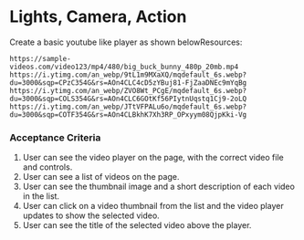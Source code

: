 # Lights, Camera, Action

Create a basic youtube like player as shown belowResources:

`https://sample-videos.com/video123/mp4/480/big_buck_bunny_480p_20mb.mp4`
`https://i.ytimg.com/an_webp/9tL1m9MXaXQ/mqdefault_6s.webp?du=3000&sqp=CPzC354G&rs=AOn4CLC4cD5zYBuj81-FjZaaDNEc9mYqBg`
`https://i.ytimg.com/an_webp/ZVO8Wt_PCgE/mqdefault_6s.webp?du=3000&sqp=COLS354G&rs=AOn4CLC6GOtKf56PIytnUqstq1Cj9-2oLQ`
`https://i.ytimg.com/an_webp/JTtVFPALu6o/mqdefault_6s.webp?du=3000&sqp=COTF354G&rs=AOn4CLBkhK7Xh3RP_OPxyym08QjpKki-Vg`

### Acceptance Criteria

1. User can see the video player on the page, with the correct video file and controls.
2. User can see a list of videos on the page.
3. User can see the thumbnail image and a short description of each video in the list.
4. User can click on a video thumbnail from the list and the video player updates to show the selected video.
5. User can see the title of the selected video above the player.
